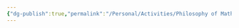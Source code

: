 ```yaml
---
{"dg-publish":true,"permalink":"/Personal/Activities/Philosophy of Math Langlands program/"}
---
```


